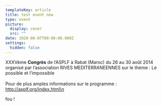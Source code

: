 ```yaml
---
templateKey: article
title: test event new
type: event
picture:
  display: cover
  src: ""
date: 2020-06-07T00:00:00.000Z
settings:
  hidden: false
---
```

XXXVème **Congrès** de l’ASPLF à Rabat (Maroc) du 26 au 30 août 2014 organisé par l’association RIVES MEDITERRANEENNES sur le thème : Le possible et l’impossible \
\
Pour de plus amples informations sur le programme : http://asplf.org/index.html\n



fou !